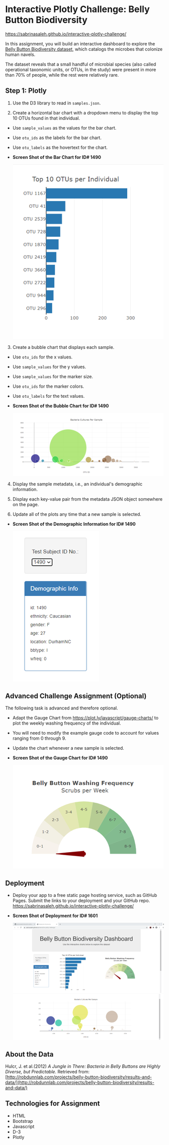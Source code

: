 # Interactive Plotly Challenge: Belly Button Biodiversity
https://sabrinasaleh.github.io/interactive-plotly-challenge/

In this assignment, you will build an interactive dashboard to explore the [Belly Button Biodiversity dataset](http://robdunnlab.com/projects/belly-button-biodiversity/), which catalogs the microbes that colonize human navels.

The dataset reveals that a small handful of microbial species (also called operational taxonomic units, or OTUs, in the study) were present in more than 70% of people, while the rest were relatively rare.

## Step 1: Plotly

1. Use the D3 library to read in `samples.json`.

2. Create a horizontal bar chart with a dropdown menu to display the top 10 OTUs found in that individual.

* Use `sample_values` as the values for the bar chart.

* Use `otu_ids` as the labels for the bar chart.

* Use `otu_labels` as the hovertext for the chart.

* **Screen Shot of the Bar Chart for ID# 1490** 

    ![bar-Chart](ScreenShots/screen_1.PNG)
  
3. Create a bubble chart that displays each sample.

* Use `otu_ids` for the x values.

* Use `sample_values` for the y values.

* Use `sample_values` for the marker size.

* Use `otu_ids` for the marker colors.

* Use `otu_labels` for the text values.

* **Screen Shot of the Bubble Chart for ID# 1490** 

    ![bubble-chart](ScreenShots/screen_2.PNG)
    
4. Display the sample metadata, i.e., an individual's demographic information.

5. Display each key-value pair from the metadata JSON object somewhere on the page.

6. Update all of the plots any time that a new sample is selected.

* **Screen Shot of the Demographic Information for ID# 1490** 

    ![demography](ScreenShots/screen_3.PNG)

## Advanced Challenge Assignment (Optional)

The following task is advanced and therefore optional.

* Adapt the Gauge Chart from <https://plot.ly/javascript/gauge-charts/> to plot the weekly washing frequency of the individual.

* You will need to modify the example gauge code to account for values ranging from 0 through 9.

* Update the chart whenever a new sample is selected.

* **Screen Shot of the Gauge Chart for ID# 1490** 

    ![bonus-gauge](ScreenShots/screen_4.PNG)
    
## Deployment

* Deploy your app to a free static page hosting service, such as GitHub Pages. Submit the links to your deployment and your GitHub repo.
https://sabrinasaleh.github.io/interactive-plotly-challenge/

* **Screen Shot of Deployment for ID# 1601**
    
    ![deployment-1](ScreenShots/screen_5.PNG)
    ![deployment-2](ScreenShots/screen_6.png)
    
## About the Data

Hulcr, J. et al.(2012) _A Jungle in There: Bacteria in Belly Buttons are Highly Diverse, but Predictable_. Retrieved from: [http://robdunnlab.com/projects/belly-button-biodiversity/results-and-data/](http://robdunnlab.com/projects/belly-button-biodiversity/results-and-data/)

## Technologies for Assignment

* HTML
* Bootstrap
* Javascript
* D-3
* Plotly
